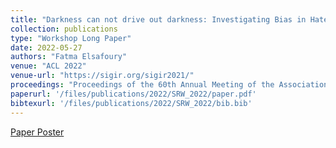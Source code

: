 ```yaml
---
title: "Darkness can not drive out darkness: Investigating Bias in Hate SpeechDetection Models"
collection: publications
type: "Workshop Long Paper"
date: 2022-05-27
authors: "Fatma Elsafoury"
venue: "ACL 2022"
venue-url: "https://sigir.org/sigir2021/"
proceedings: "Proceedings of the 60th Annual Meeting of the Association for Computational Linguistics: Student Research Workshop"
paperurl: '/files/publications/2022/SRW_2022/paper.pdf'
bibtexurl: '/files/publications/2022/SRW_2022/bib.bib'
---
```

<a href="/files/publications/2022/SRW_2022/ACL_SRW_2022_Poster.pdf">Paper Poster</a>